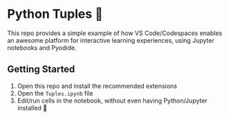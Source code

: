 # Python Tuples 🐍

This repo provides a simple example of how VS Code/Codespaces enables an awesome platform for interactive learning experiences, using Jupyter notebooks and Pyodide.

## Getting Started

1. Open this repo and install the recommended extensions
1. Open the `Tuples.ipynb` file  
1. Edit/run cells in the notebook, without even having Python/Jupyter installed 🚀
